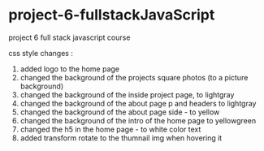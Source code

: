 # project-6-fullstackJavaScript
 project 6 full stack javascript course


css style changes : 

1. added logo to the home page
2. changed the background of the projects square photos (to a picture background)
3. changed the background of the inside project page, to lightgray
4. changed the background of the about page p and headers to lightgray
5. changed the background of the about page side - to yellow
6. changed the background of the intro of the home page to yellowgreen
7. changed the h5 in the home page - to white color text
8. added transform rotate to the thumnail img when hovering it
